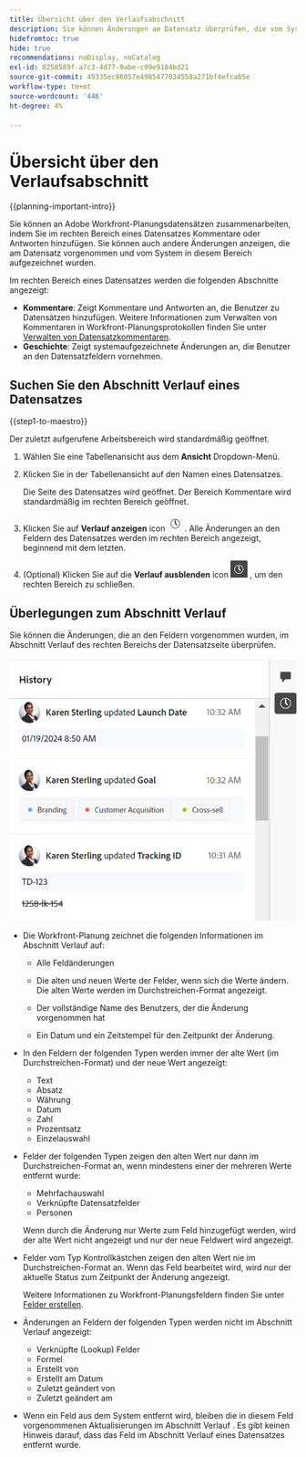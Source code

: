 ```yaml
---
title: Übersicht über den Verlaufsabschnitt
description: Sie können Änderungen am Datensatz überprüfen, die vom System im rechten Bereich eines Datensatzes in der Adobe Workfront-Planung vorgenommen und aufgezeichnet wurden.
hidefromtoc: true
hide: true
recommendations: noDisplay, noCatalog
exl-id: 8258589f-a7c3-4d77-9abe-c99e9184bd21
source-git-commit: 49335ec86057e4985477034558a271bf4efcab5e
workflow-type: tm+mt
source-wordcount: '446'
ht-degree: 4%

---
```


# Übersicht über den Verlaufsabschnitt

{{planning-important-intro}}

<!--update the metadata with real information when making this available in TOC and in the left nav-->

<!--update the system updates articles when we release to open beta - check the long commenting stream article list and see articles that document where in the system we have system updates; "Maestro records" should be there-->

<!--<span class="preview">The highlighted information on this page refers to functionality not yet generally available. It is available only in the Preview environment for all customers. </span>

<span class="preview">For information about the current release schedule, see [First Quarter 2024 release overview](/help/quicksilver/product-announcements/product-releases/24-q1-release-activity/24-q1-release-overview.md).</span> -->

Sie können an Adobe Workfront-Planungsdatensätzen zusammenarbeiten, indem Sie im rechten Bereich eines Datensatzes Kommentare oder Antworten hinzufügen. Sie können auch andere Änderungen anzeigen, die am Datensatz vorgenommen und vom System in diesem Bereich aufgezeichnet wurden.

Im rechten Bereich eines Datensatzes werden die folgenden Abschnitte angezeigt:

* **Kommentare**: Zeigt Kommentare und Antworten an, die Benutzer zu Datensätzen hinzufügen. Weitere Informationen zum Verwalten von Kommentaren in Workfront-Planungsprotokollen finden Sie unter [Verwalten von Datensatzkommentaren](/help/quicksilver/maestro/records/manage-record-comments.md).
* **Geschichte**: Zeigt systemaufgezeichnete Änderungen an, die Benutzer an den Datensatzfeldern vornehmen.

## Suchen Sie den Abschnitt Verlauf eines Datensatzes

{{step1-to-maestro}}

Der zuletzt aufgerufene Arbeitsbereich wird standardmäßig geöffnet.

1. Wählen Sie eine Tabellenansicht aus dem **Ansicht** Dropdown-Menü.
1. Klicken Sie in der Tabellenansicht auf den Namen eines Datensatzes.

   Die Seite des Datensatzes wird geöffnet. Der Bereich Kommentare wird standardmäßig im rechten Bereich geöffnet.
1. Klicken Sie auf **Verlauf anzeigen** icon ![](assets/show-history-icon.png). Alle Änderungen an den Feldern des Datensatzes werden im rechten Bereich angezeigt, beginnend mit dem letzten.
1. (Optional) Klicken Sie auf die **Verlauf ausblenden** icon ![](assets/hide-history-icon.png) , um den rechten Bereich zu schließen.

## Überlegungen zum Abschnitt Verlauf

Sie können die Änderungen, die an den Feldern vorgenommen wurden, im Abschnitt Verlauf des rechten Bereichs der Datensatzseite überprüfen.

![](assets/history-area-in-comments.png)

* Die Workfront-Planung zeichnet die folgenden Informationen im Abschnitt Verlauf auf:

   * Alle Feldänderungen

   * Die alten und neuen Werte der Felder, wenn sich die Werte ändern. Die alten Werte werden im Durchstreichen-Format angezeigt.

   * Der vollständige Name des Benutzers, der die Änderung vorgenommen hat

   * Ein Datum und ein Zeitstempel für den Zeitpunkt der Änderung.

* In den Feldern der folgenden Typen werden immer der alte Wert (im Durchstreichen-Format) und der neue Wert angezeigt:

   * Text
   * Absatz
   * Währung
   * Datum
   * Zahl
   * Prozentsatz
   * Einzelauswahl

* Felder der folgenden Typen zeigen den alten Wert nur dann im Durchstreichen-Format an, wenn mindestens einer der mehreren Werte entfernt wurde:

   * Mehrfachauswahl
   * Verknüpfte Datensatzfelder
   * Personen

  Wenn durch die Änderung nur Werte zum Feld hinzugefügt werden, wird der alte Wert nicht angezeigt und nur der neue Feldwert wird angezeigt.

* Felder vom Typ Kontrollkästchen zeigen den alten Wert nie im Durchstreichen-Format an. Wenn das Feld bearbeitet wird, wird nur der aktuelle Status zum Zeitpunkt der Änderung angezeigt.

  Weitere Informationen zu Workfront-Planungsfeldern finden Sie unter [Felder erstellen](/help/quicksilver/maestro/fields/create-fields.md).

* Änderungen an Feldern der folgenden Typen werden nicht im Abschnitt Verlauf angezeigt:

   * Verknüpfte (Lookup) Felder
   * Formel
   * Erstellt von
   * Erstellt am Datum
   * Zuletzt geändert von
   * Zuletzt geändert am

* Wenn ein Feld aus dem System entfernt wird, bleiben die in diesem Feld vorgenommenen Aktualisierungen im Abschnitt Verlauf . Es gibt keinen Hinweis darauf, dass das Feld im Abschnitt Verlauf eines Datensatzes entfernt wurde.
